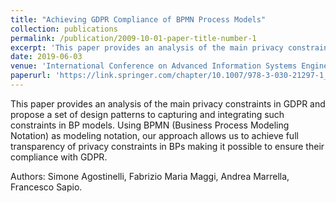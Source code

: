 ```yaml
---
title: "Achieving GDPR Compliance of BPMN Process Models"
collection: publications
permalink: /publication/2009-10-01-paper-title-number-1
excerpt: 'This paper provides an analysis of the main privacy constraints in GDPR and propose a set of design patterns to capturing and integrating such constraints in BP models. Using BPMN (Business Process Modeling Notation) as modeling notation, our approach allows us to achieve full transparency of privacy constraints in BPs making it possible to ensure their compliance with GDPR.'
date: 2019-06-03
venue: 'International Conference on Advanced Information Systems Engineering. Springer, Cham.'
paperurl: 'https://link.springer.com/chapter/10.1007/978-3-030-21297-1_2'
---
```

This paper provides an analysis of the main privacy constraints in GDPR and propose a set of design patterns to capturing and integrating such constraints in BP models. Using BPMN (Business Process Modeling Notation) as modeling notation, our approach allows us to achieve full transparency of privacy constraints in BPs making it possible to ensure their compliance with GDPR.

Authors: Simone Agostinelli, Fabrizio Maria Maggi, Andrea Marrella, Francesco Sapio.
